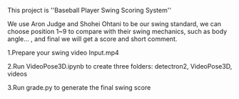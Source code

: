This project is ''Baseball Player Swing Scoring System''

We use Aron Judge and Shohei Ohtani to be our swing standard, we can choose position 1~9 to compare with their swing mechanics, such as body angle... , and final we will get a score and short comment.

1.Prepare your swing video Input.mp4

2.Run VideoPose3D.ipynb to create three folders: detectron2, VideoPose3D, videos 

3.Run grade.py to generate the final swing score




